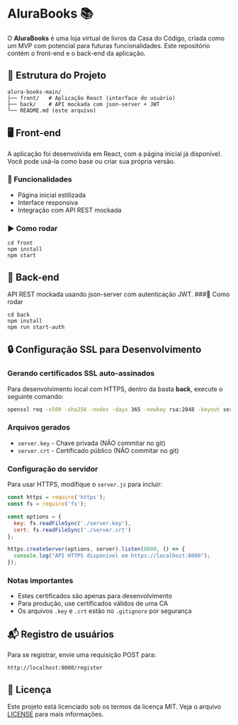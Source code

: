 # AluraBooks 📚

O **AluraBooks** é uma loja virtual de livros da Casa do Código, criada como um MVP com potencial para futuras funcionalidades. Este repositório contém o front-end e o back-end da aplicação.

## 🧭 Estrutura do Projeto

```plaintext
alura-books-main/
├── front/   # Aplicação React (interface do usuário)
├── back/    # API mockada com json-server + JWT
└── README.md (este arquivo)
```
## 🖥️ Front-end
A aplicação foi desenvolvida em React, com a página inicial já disponível. Você pode usá-la como base ou criar sua própria versão.
### 🔨 Funcionalidades
- Página inicial estilizada
- Interface responsiva
- Integração com API REST mockada
### ▶️ Como rodar
```
cd front
npm install
npm start
```
## 🔧 Back-end
API REST mockada usando json-server com autenticação JWT.
###🚀 Como rodar
```
cd back
npm install
npm run start-auth
```

## 🔒 Configuração SSL para Desenvolvimento

### Gerando certificados SSL auto-assinados

Para desenvolvimento local com HTTPS, dentro da basta **back**, execute o seguinte comando:

```bash
openssl req -x509 -sha256 -nodes -days 365 -newkey rsa:2048 -keyout server.key -out server.crt
```

### Arquivos gerados

- `server.key` - Chave privada (NÃO commitar no git)
- `server.crt` - Certificado público (NÃO commitar no git)

### Configuração do servidor

Para usar HTTPS, modifique o `server.js` para incluir:

```javascript
const https = require('https');
const fs = require('fs');

const options = {
  key: fs.readFileSync('./server.key'),
  cert: fs.readFileSync('./server.crt')
};

https.createServer(options, server).listen(8000, () => {
  console.log("API HTTPS disponível em https://localhost:8000");
});
```

### Notas importantes

- Estes certificados são apenas para desenvolvimento
- Para produção, use certificados válidos de uma CA
- Os arquivos `.key` e `.crt` estão no `.gitignore` por segurança

## 📬 Registro de usuários
Para se registrar, envie uma requisição POST para:
```
http://localhost:8000/register
```
## 📝 Licença
Este projeto está licenciado sob os termos da licença MIT. Veja o arquivo [LICENSE](./LICENSE) para mais informações.


